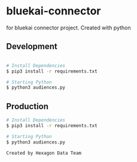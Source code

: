 # bluekai-connector
for bluekai connector project. Created with python

## Development
```bash

# Install Dependencies
$ pip3 install -r requirements.txt

# Starting Python
$ python3 audiences.py
```

## Production
```bash
# Install Dependencies
$ pip3 install -r requirements.txt

# Starting Python
$ python3 audiences.py
```

`Created by Hexagon Data Team`